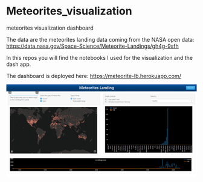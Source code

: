# Meteorites_visualization
meteorites visualization dashboard

The data are the meteorites landing data coming from the NASA open data: https://data.nasa.gov/Space-Science/Meteorite-Landings/gh4g-9sfh

In this repos you will find the notebooks I used for the visualization and the dash app.

The dashboard is deployed here: https://meteorite-lb.herokuapp.com/ 

![](images/dashboard.PNG)
